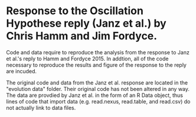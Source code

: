 # Response to the Oscillation Hypothese reply (Janz et al.) by Chris Hamm and Jim Fordyce.

Code and data require to reproduce the analysis from the response to Janz et al.'s reply to Hamm and Fordyce 2015. In addtion, all of the code necessary to reproduce the results and figure of the response to the reply are incuded.

The original code and data from the Janz et al. response are located in the "evolution data" folder. Their original code has not been altered in any way. 
The data are provdied by Janz et al. in the form of an R Data object, thus lines of code that import data (e.g. read.nexus, read.table, and read.csv) do not actually link to data files. 


